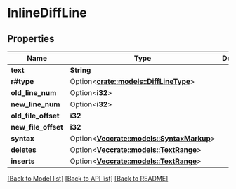 # InlineDiffLine

## Properties

Name | Type | Description | Notes
------------ | ------------- | ------------- | -------------
**text** | **String** |  | 
**r#type** | Option<[**crate::models::DiffLineType**](DiffLineType.md)> |  | [optional]
**old_line_num** | Option<**i32**> |  | [optional]
**new_line_num** | Option<**i32**> |  | [optional]
**old_file_offset** | **i32** |  | 
**new_file_offset** | **i32** |  | 
**syntax** | Option<[**Vec<crate::models::SyntaxMarkup>**](SyntaxMarkup.md)> |  | [optional]
**deletes** | Option<[**Vec<crate::models::TextRange>**](TextRange.md)> |  | [optional]
**inserts** | Option<[**Vec<crate::models::TextRange>**](TextRange.md)> |  | [optional]

[[Back to Model list]](../README.md#documentation-for-models) [[Back to API list]](../README.md#documentation-for-api-endpoints) [[Back to README]](../README.md)


